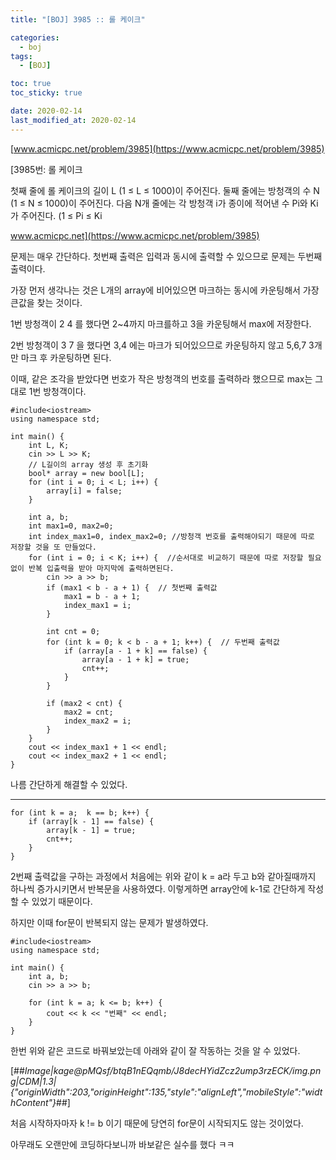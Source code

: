 ```yaml
---
title: "[BOJ] 3985 :: 롤 케이크"

categories:
  - boj
tags:
  - [BOJ]

toc: true
toc_sticky: true

date: 2020-02-14
last_modified_at: 2020-02-14
---
```


[www.acmicpc.net/problem/3985](https://www.acmicpc.net/problem/3985)

[3985번: 롤 케이크

첫째 줄에 롤 케이크의 길이 L (1 ≤ L ≤ 1000)이 주어진다. 둘째 줄에는 방청객의 수 N (1 ≤ N ≤ 1000)이 주어진다. 다음 N개 줄에는 각 방청객 i가 종이에 적어낸 수 Pi와 Ki가 주어진다. (1 ≤ Pi ≤ Ki

www.acmicpc.net](https://www.acmicpc.net/problem/3985)

문제는 매우 간단하다. 첫번째 출력은 입력과 동시에 출력할 수 있으므로 문제는 두번째 출력이다.

가장 먼저 생각나는 것은 L개의 array에 비어있으면 마크하는 동시에 카운팅해서 가장 큰값을 찾는 것이다.

1번 방청객이 2 4 를 했다면 2~4까지 마크를하고 3을 카운팅해서 max에 저장한다.

2번 방청객이 3 7 을 했다면 3,4 에는 마크가 되어있으므로 카운팅하지 않고 5,6,7 3개만 마크 후 카운팅하면 된다.

이때, 같은 조각을 받았다면 번호가 작은 방청객의 번호를 출력하라 했으므로 max는 그대로 1번 방청객이다.

```
#include<iostream>
using namespace std;

int main() {
	int L, K;
	cin >> L >> K;
	// L길이의 array 생성 후 초기화
	bool* array = new bool[L];
	for (int i = 0; i < L; i++) {
		array[i] = false;
	}

	int a, b;
	int max1=0, max2=0;
	int index_max1=0, index_max2=0; //방청객 번호를 출력해야되기 때문에 따로 저장할 것을 또 만들었다.
	for (int i = 0; i < K; i++) {  //순서대로 비교하기 때문에 따로 저장할 필요없이 반복 입출력을 받아 마지막에 출력하면된다.
		cin >> a >> b;
		if (max1 < b - a + 1) {  // 첫번째 출력값
			max1 = b - a + 1;
			index_max1 = i;
		}

		int cnt = 0;
		for (int k = 0; k < b - a + 1; k++) {  // 두번째 출력값
			if (array[a - 1 + k] == false) {
				array[a - 1 + k] = true;
				cnt++;
			}
		}

		if (max2 < cnt) {
			max2 = cnt;
			index_max2 = i;
		}
	}
	cout << index_max1 + 1 << endl;
	cout << index_max2 + 1 << endl;
}
```

나름 간단하게 해결할 수 있었다.

---

```
for (int k = a;  k == b; k++) {
	if (array[k - 1] == false) {
		array[k - 1] = true;
		cnt++;
	}
}
```

2번째 출력값을 구하는 과정에서 처음에는 위와 같이 k = a라 두고 b와 같아질때까지 하나씩 증가시키면서 반복문을 사용하였다. 이렇게하면 array안에 k-1로 간단하게 작성할 수 있었기 때문이다.

하지만 이때 for문이 반복되지 않는 문제가 발생하였다.

```
#include<iostream>
using namespace std;

int main() {
	int a, b;
	cin >> a >> b;

	for (int k = a; k <= b; k++) {
		cout << k << "번째" << endl;
	}
}
```

한번 위와 같은 코드로 바꿔보았는데 아래와 같이 잘 작동하는 것을 알 수 있었다.

[##_Image|kage@pMQsf/btqB1nEQqmb/J8decHYidZcz2ump3rzECK/img.png|CDM|1.3|{"originWidth":203,"originHeight":135,"style":"alignLeft","mobileStyle":"widthContent"}_##]

처음 시작하자마자 k != b 이기 때문에 당연히 for문이 시작되지도 않는 것이었다.

아무래도 오랜만에 코딩하다보니까 바보같은 실수를 했다 ㅋㅋ
